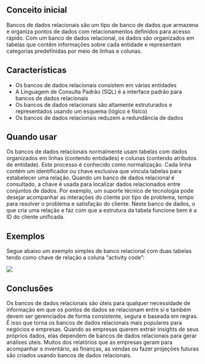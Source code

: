 ## Conceito inicial

Bancos de dados relacionais são um tipo de banco de dados que armazena e organiza pontos de dados com relacionamentos definidos para acesso rápido. Com um banco de dados relacional, os dados são organizados em tabelas que contêm informações sobre cada entidade e representam categorias predefinidas por meio de linhas e colunas.

## Características

- Os bancos de dados relacionais consistem em várias entidades
- A Linguagem de Consulta Padrão (SQL) é a interface padrão para bancos de dados relacionais
- Os bancos de dados relacionais são altamente estruturados e representados usando um esquema (lógico e físico)
- Os bancos de dados relacionais reduzem a redundância de dados

## Quando usar

Os bancos de dados relacionais normalmente usam tabelas com dados organizados em linhas (contendo entidades) e colunas (contendo atributos de entidade). Este processo é conhecido como normalização. Cada linha contém um identificador ou chave exclusiva que vincula tabelas para estabelecer uma relação. Quando um banco de dados relacional é consultado, a chave é usada para localizar dados relacionados entre conjuntos de dados. Por exemplo, um suporte técnico de tecnologia pode desejar acompanhar as interações do cliente por tipo de problema, tempo para resolver o problema e satisfação do cliente. Neste banco de dados, o que cria uma relação e faz com que a estrutura da tabela funcione bem é a ID do cliente unificada.

## Exemplos

Segue abaixo um exemplo simples de banco relacional com duas tabelas tendo como chave de relação a coluna “activity code”:

<img src="https://github.com/SkiereszDiego/Java-Caldeira/blob/main/aula12/bd_relacional.png?raw=true">


## Conclusões

Os bancos de dados relacionais são úteis para qualquer necessidade de informação em que os pontos de dados se relacionam entre si e também devem ser gerenciados de forma consistente, segura e baseada em regras. É isso que torna os bancos de dados relacionais mais populares para negócios e empresas. Quando as empresas querem extrair insights de seus próprios dados, elas dependem de bancos de dados relacionais para gerar análises úteis. Muitos dos relatórios que as empresas geram para acompanhar o inventário, as finanças, as vendas ou fazer projeções futuras são criados usando bancos de dados relacionais.




